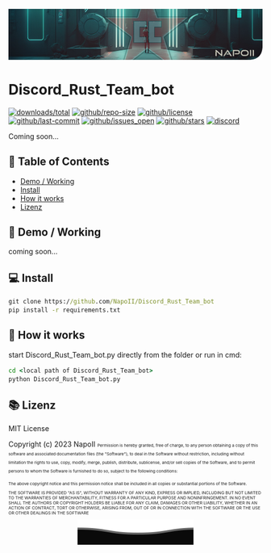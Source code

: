 [![github/NapoII](https://raw.githubusercontent.com/NapoII/Discord_Rust_Team_bot/main/README_img/Readme_top.png)](https://github.com/NapoII)

# Discord_Rust_Team_bot

[![downloads/total](https://img.shields.io/github/downloads/NapoII/Discord_Rust_Team_bot/total)](https://github.com/NapoII/Discord_Rust_Team_bot/archive/refs/heads/main.zip) [![github/repo-size](https://img.shields.io/github/repo-size/NapoII/Discord_Rust_Team_bot)](https://github.com/NapoII/Discord_Rust_Team_bot/archive/refs/heads/main.zip) [![github/license](https://img.shields.io/github/license/NapoII/Discord_Rust_Team_bot)](https://github.com/NapoII/Discord_Rust_Team_bot/blob/main/LICENSE) [![github/last-commit](https://img.shields.io/github/downloads/NapoII/Discord_Rust_Team_bot/total)](https://img.shields.io/github/issues/NapoII/Discord_Rust_Team_bot?style=plastic) [![github/issues_open](https://img.shields.io/github/issues/NapoII/Discord_Rust_Team_bot?style=plastic)](https://img.shields.io/github/issues-raw/NapoII/Discord_Rust_Team_bot) [![github/stars](https://img.shields.io/github/stars/NapoII/Discord_Rust_Team_bot?style=social)](https://github.com/NapoII/Discord_Rust_Team_bot/stargazers) [![discord](https://img.shields.io/discord/190307701169979393)](https://discord.gg/knTKtKVfnr)

Coming soon...
## 📝 Table of Contents
+ [Demo / Working](#demo)
+ [Install](#usage)
+ [How it works](#Use)
+ [Lizenz](#Lizenz)
## 🎥 Demo / Working <a name = "demo"></a>
coming soon...

## 💻 Install <a name = "usage"></a>
```cmd
git clone https://github.com/NapoII/Discord_Rust_Team_bot
pip install -r requirements.txt
```
## 💭 How it works <a name = "Use"></a>

start Discord_Rust_Team_bot.py directly from the folder or run in cmd:
```cmd
cd <local path of Discord_Rust_Team_bot>
python Discord_Rust_Team_bot.py
```

## 📚 Lizenz <a name = "Lizenz"></a>
MIT License

Copyright (c) 2023 NapoII
<small><small><small>
Permission is hereby granted, free of charge, to any person obtaining a copy
of this software and associated documentation files (the "Software"), to deal
in the Software without restriction, including without limitation the rights
to use, copy, modify, merge, publish, distribute, sublicense, and/or sell
copies of the Software, and to permit persons to whom the Software is
furnished to do so, subject to the following conditions:

The above copyright notice and this permission notice shall be included in all
copies or substantial portions of the Software.

THE SOFTWARE IS PROVIDED "AS IS", WITHOUT WARRANTY OF ANY KIND, EXPRESS OR
IMPLIED, INCLUDING BUT NOT LIMITED TO THE WARRANTIES OF MERCHANTABILITY,
FITNESS FOR A PARTICULAR PURPOSE AND NONINFRINGEMENT. IN NO EVENT SHALL THE
AUTHORS OR COPYRIGHT HOLDERS BE LIABLE FOR ANY CLAIM, DAMAGES OR OTHER
LIABILITY, WHETHER IN AN ACTION OF CONTRACT, TORT OR OTHERWISE, ARISING FROM,
OUT OF OR IN CONNECTION WITH THE SOFTWARE OR THE USE OR OTHER DEALINGS IN THE
SOFTWARE
    
<p align="center">
<img src="https://raw.githubusercontent.com/NapoII/NapoII/233630a814f7979f575c7f764dbf1f4804b05332/Bottom.svg" alt="Github Stats" />
</p>

